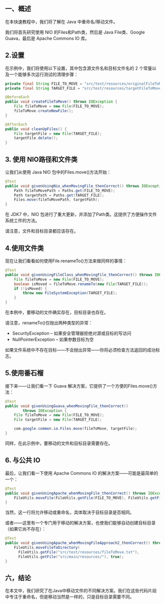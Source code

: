 ## 一、概述

在本快速教程中，我们将了解在 Java 中重命名/移动文件。

我们将首先研究使用 NIO 的Files和Path类，然后是 Java File类、Google Guava，最后是 Apache Commons IO 库。

## 2.设置

在示例中，我们将使用以下设置，其中包含源文件名和目标文件名的 2 个常量以及一个能够多次运行测试的清理步骤：

```java
private final String FILE_TO_MOVE = "src/test/resources/originalFileToMove.txt";
private final String TARGET_FILE = "src/test/resources/targetFileToMove.txt";

@BeforeEach
public void createFileToMove() throws IOException {
    File fileToMove = new File(FILE_TO_MOVE);
    fileToMove.createNewFile();
}

@AfterEach
public void cleanUpFiles() {
    File targetFile = new File(TARGET_FILE);
    targetFile.delete();
}
```

## 3. 使用 NIO路径和文件类

让我们从使用 Java NIO 包中的Files.move()方法开始：

```java
@Test
public void givenUsingNio_whenMovingFile_thenCorrect() throws IOException {
    Path fileToMovePath = Paths.get(FILE_TO_MOVE);
    Path targetPath = Paths.get(TARGET_FILE);
    Files.move(fileToMovePath, targetPath);
}
```

在 JDK7 中，NIO 包进行了重大更新，并添加了Path类。这提供了方便操作文件系统工件的方法。

请注意，文件和目标目录都应该存在。

## 4.使用文件类

现在让我们看看如何使用File.renameTo()方法来做同样的事情：

```java
@Test
public void givenUsingFileClass_whenMovingFile_thenCorrect() throws IOException {
    File fileToMove = new File(FILE_TO_MOVE);
    boolean isMoved = fileToMove.renameTo(new File(TARGET_FILE));
    if (!isMoved) {
        throw new FileSystemException(TARGET_FILE);
    }
}
```

在本例中，要移动的文件确实存在，目标目录也存在。

请注意，renameTo()仅抛出两种类型的异常：

-   SecurityException – 如果安全管理器拒绝对源或目标的写访问
-   NullPointerException – 如果参数目标为空

如果文件系统中不存在目标——不会抛出异常——你将必须检查方法返回的成功标志。

## 5.使用番石榴

接下来——让我们看一下 Guava 解决方案，它提供了一个方便的Files.move()方法：

```java
@Test
public void givenUsingGuava_whenMovingFile_thenCorrect()
        throws IOException {
    File fileToMove = new File(FILE_TO_MOVE);
    File targetFile = new File(TARGET_FILE);

    com.google.common.io.Files.move(fileToMove, targetFile);
}
```

同样，在此示例中，要移动的文件和目标目录需要存在。

## 6. 与公共 IO

最后，让我们看一下使用 Apache Commons IO 的解决方案——可能是最简单的一个：

```java
@Test
public void givenUsingApache_whenMovingFile_thenCorrect() throws IOException {
    FileUtils.moveFile(FileUtils.getFile(FILE_TO_MOVE), FileUtils.getFile(TARGET_FILE));
}
```

当然，这一行将允许移动或重命名，具体取决于目标目录是否相同。

或者——这里有一个专门用于移动的解决方案，也使我们能够自动创建目标目录（如果它尚不存在）：

```java
@Test
public void givenUsingApache_whenMovingFileApproach2_thenCorrect() throws IOException {
    FileUtils.moveFileToDirectory(
      FileUtils.getFile("src/test/resources/fileToMove.txt"), 
      FileUtils.getFile("src/main/resources/"), true);
}
```

## 六，结论

在本文中，我们研究了在Java中移动文件的不同解决方案。我们在这些代码片段中专注于重命名，但是移动当然是一样的，只是目标目录需要不同。